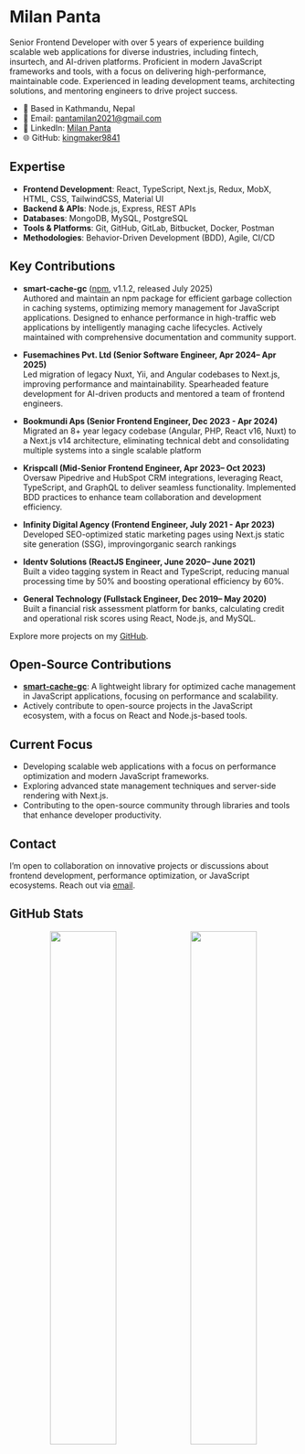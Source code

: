 # Milan Panta

Senior Frontend Developer with over 5 years of experience building scalable web applications for diverse industries, including fintech, insurtech, and AI-driven platforms. Proficient in modern JavaScript frameworks and tools, with a focus on delivering high-performance, maintainable code. Experienced in leading development teams, architecting solutions, and mentoring engineers to drive project success.

- 📍 Based in Kathmandu, Nepal
- 📧 Email: [pantamilan2021@gmail.com](mailto:pantamilan2021@gmail.com)
- 🔗 LinkedIn: [Milan Panta](https://www.linkedin.com/in/milan-panta-111559377/)
- 🌐 GitHub: [kingmaker9841](https://github.com/kingmaker9841/)

## Expertise

- **Frontend Development**: React, TypeScript, Next.js, Redux, MobX, HTML, CSS, TailwindCSS, Material UI
- **Backend & APIs**: Node.js, Express, REST APIs
- **Databases**: MongoDB, MySQL, PostgreSQL
- **Tools & Platforms**: Git, GitHub, GitLab, Bitbucket, Docker, Postman
- **Methodologies**: Behavior-Driven Development (BDD), Agile, CI/CD

## Key Contributions

- **smart-cache-gc** ([npm](https://www.npmjs.com/package/smart-cache-gc), v1.1.2, released July 2025)  
  Authored and maintain an npm package for efficient garbage collection in caching systems, optimizing memory management for JavaScript applications. Designed to enhance performance in high-traffic web applications by intelligently managing cache lifecycles. Actively maintained with comprehensive documentation and community support.

- **Fusemachines Pvt. Ltd (Senior Software Engineer, Apr 2024– Apr 2025)**  
  Led migration of legacy Nuxt, Yii, and Angular codebases to Next.js, improving performance and maintainability. Spearheaded feature development for AI-driven products and mentored a team of frontend engineers.

- **Bookmundi Aps (Senior Frontend Engineer, Dec 2023 - Apr 2024)**  
  Migrated an 8+ year legacy codebase (Angular, PHP, React v16, Nuxt) to a Next.js v14 architecture, eliminating technical debt and consolidating multiple systems into a single scalable platform

- **Krispcall (Mid-Senior Frontend Engineer, Apr 2023– Oct 2023)**  
  Oversaw Pipedrive and HubSpot CRM integrations, leveraging React, TypeScript, and GraphQL to deliver seamless functionality. Implemented BDD practices to enhance team collaboration and development efficiency.

- **Infinity Digital Agency (Frontend Engineer, July 2021 - Apr 2023)**  
  Developed SEO-optimized static marketing pages using Next.js static site generation (SSG), improvingorganic search rankings

- **Identv Solutions (ReactJS Engineer, June 2020– June 2021)**  
  Built a video tagging system in React and TypeScript, reducing manual processing time by 50% and boosting operational efficiency by 60%.

- **General Technology (Fullstack Engineer, Dec 2019– May 2020)**  
  Built a financial risk assessment platform for banks, calculating credit and operational risk scores using React, Node.js, and MySQL.

Explore more projects on my [GitHub](https://github.com/kingmaker9841/).

## Open-Source Contributions

- **[smart-cache-gc](https://www.npmjs.com/package/smart-cache-gc)**: A lightweight library for optimized cache management in JavaScript applications, focusing on performance and scalability.
- Actively contribute to open-source projects in the JavaScript ecosystem, with a focus on React and Node.js-based tools.

## Current Focus

- Developing scalable web applications with a focus on performance optimization and modern JavaScript frameworks.
- Exploring advanced state management techniques and server-side rendering with Next.js.
- Contributing to the open-source community through libraries and tools that enhance developer productivity.

## Contact

I’m open to collaboration on innovative projects or discussions about frontend development, performance optimization, or JavaScript ecosystems. Reach out via [email](mailto:pantamilan2021@gmail.com).

## GitHub Stats

<div align="center">
  <img width="48%" src="https://github-readme-stats.vercel.app/api?username=kingmaker9841&show_icons=true&theme=algolia" />
  <img width="48%" src="https://github-readme-streak-stats.herokuapp.com/?user=kingmaker9841&theme=algolia" />
</div>
